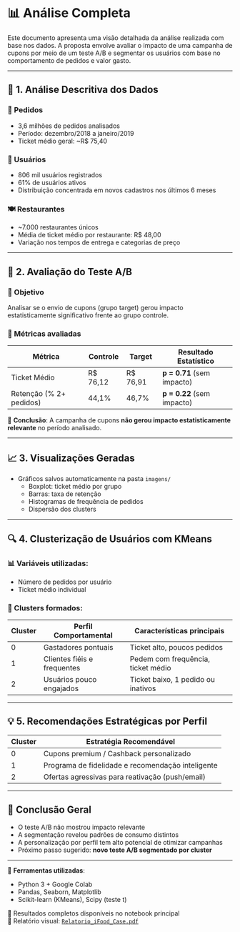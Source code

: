 # 📊 Análise Completa 

Este documento apresenta uma visão detalhada da análise realizada com base nos dados. A proposta envolve avaliar o impacto de uma campanha de cupons por meio de um teste A/B e segmentar os usuários com base no comportamento de pedidos e valor gasto.

---

## 🧠 1. Análise Descritiva dos Dados

### 🧾 Pedidos
- 3,6 milhões de pedidos analisados
- Período: dezembro/2018 a janeiro/2019
- Ticket médio geral: ~R$ 75,40

### 👥 Usuários
- 806 mil usuários registrados
- 61% de usuários ativos
- Distribuição concentrada em novos cadastros nos últimos 6 meses

### 🍽️ Restaurantes
- ~7.000 restaurantes únicos
- Média de ticket médio por restaurante: R$ 48,00
- Variação nos tempos de entrega e categorias de preço

---

## 🧪 2. Avaliação do Teste A/B

### 🎯 Objetivo
Analisar se o envio de cupons (grupo target) gerou impacto estatisticamente significativo frente ao grupo controle.

### 🧾 Métricas avaliadas

| Métrica            | Controle       | Target         | Resultado Estatístico     |
|--------------------|----------------|----------------|----------------------------|
| Ticket Médio       | R$ 76,12       | R$ 76,91       | **p = 0.71** (sem impacto) |
| Retenção (% 2+ pedidos) | 44,1%         | 46,7%         | **p = 0.22** (sem impacto) |

📌 **Conclusão**: A campanha de cupons **não gerou impacto estatisticamente relevante** no período analisado.

---

## 📈 3. Visualizações Geradas

- Gráficos salvos automaticamente na pasta `imagens/`
  - Boxplot: ticket médio por grupo
  - Barras: taxa de retenção
  - Histogramas de frequência de pedidos
  - Dispersão dos clusters

---

## 🔍 4. Clusterização de Usuários com KMeans

### 📊 Variáveis utilizadas:
- Número de pedidos por usuário
- Ticket médio individual

### 🔢 Clusters formados:

| Cluster | Perfil Comportamental      | Características principais            |
|---------|-----------------------------|----------------------------------------|
| 0       | Gastadores pontuais         | Ticket alto, poucos pedidos            |
| 1       | Clientes fiéis e frequentes | Pedem com frequência, ticket médio     |
| 2       | Usuários pouco engajados    | Ticket baixo, 1 pedido ou inativos     |

---

## 💡 5. Recomendações Estratégicas por Perfil

| Cluster | Estratégia Recomendável                            |
|---------|----------------------------------------------------|
| 0       | Cupons premium / Cashback personalizado            |
| 1       | Programa de fidelidade e recomendação inteligente  |
| 2       | Ofertas agressivas para reativação (push/email)    |

---

## 📌 Conclusão Geral

- O teste A/B não mostrou impacto relevante
- A segmentação revelou padrões de consumo distintos
- A personalização por perfil tem alto potencial de otimizar campanhas
- Próximo passo sugerido: **novo teste A/B segmentado por cluster**

---

🧰 **Ferramentas utilizadas**:
- Python 3 + Google Colab
- Pandas, Seaborn, Matplotlib
- Scikit-learn (KMeans), Scipy (teste t)

📎 Resultados completos disponíveis no notebook principal  
📄 Relatório visual: [`Relatorio_iFood_Case.pdf`](Relatorio_iFood_Case.pdf)  




